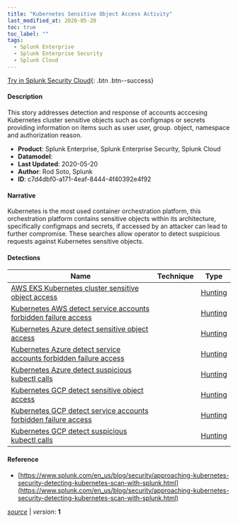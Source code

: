 ```yaml
---
title: "Kubernetes Sensitive Object Access Activity"
last_modified_at: 2020-05-20
toc: true
toc_label: ""
tags:
  - Splunk Enterprise
  - Splunk Enterprise Security
  - Splunk Cloud
---
```


[Try in Splunk Security Cloud](https://www.splunk.com/en_us/cyber-security.html){: .btn .btn--success}

#### Description

This story addresses detection and response of accounts acccesing Kubernetes cluster sensitive objects such as configmaps or secrets providing information on items such as user user, group. object, namespace and authorization reason.

- **Product**: Splunk Enterprise, Splunk Enterprise Security, Splunk Cloud
- **Datamodel**: 
- **Last Updated**: 2020-05-20
- **Author**: Rod Soto, Splunk
- **ID**: c7d4dbf0-a171-4eaf-8444-4f40392e4f92

#### Narrative

Kubernetes is the most used container orchestration platform, this orchestration platform contains sensitive objects within its architecture, specifically configmaps and secrets, if accessed by an attacker can lead to further compromise. These searches allow operator to detect suspicious requests against Kubernetes sensitive objects.

#### Detections

| Name        | Technique   | Type         |
| ----------- | ----------- |--------------|
| [AWS EKS Kubernetes cluster sensitive object access](/deprecated/7f227943-2196-4d4d-8d6a-ac8cb308e61c/) |  | [Hunting](https://github.com/splunk/security_content/wiki/Detection-Analytic-Types) |
| [Kubernetes AWS detect service accounts forbidden failure access](/deprecated/a6959c57-fa8f-4277-bb86-7c32fba579d5/) |  | [Hunting](https://github.com/splunk/security_content/wiki/Detection-Analytic-Types) |
| [Kubernetes Azure detect sensitive object access](/deprecated/1bba382b-07fd-4ffa-b390-8002739b76e8/) |  | [Hunting](https://github.com/splunk/security_content/wiki/Detection-Analytic-Types) |
| [Kubernetes Azure detect service accounts forbidden failure access](/deprecated/019690d7-420f-4da0-b320-f27b09961514/) |  | [Hunting](https://github.com/splunk/security_content/wiki/Detection-Analytic-Types) |
| [Kubernetes Azure detect suspicious kubectl calls](/deprecated/4b6d1ba8-0000-4cec-87e6-6cbbd71651b5/) |  | [Hunting](https://github.com/splunk/security_content/wiki/Detection-Analytic-Types) |
| [Kubernetes GCP detect sensitive object access](/deprecated/bdb6d596-86a0-4aba-8369-418ae8b9963a/) |  | [Hunting](https://github.com/splunk/security_content/wiki/Detection-Analytic-Types) |
| [Kubernetes GCP detect service accounts forbidden failure access](/deprecated/7094808d-432a-48e7-bb3c-77e96c894f3b/) |  | [Hunting](https://github.com/splunk/security_content/wiki/Detection-Analytic-Types) |
| [Kubernetes GCP detect suspicious kubectl calls](/deprecated/a5bed417-070a-41f2-a1e4-82b6aa281557/) |  | [Hunting](https://github.com/splunk/security_content/wiki/Detection-Analytic-Types) |

#### Reference

* [https://www.splunk.com/en_us/blog/security/approaching-kubernetes-security-detecting-kubernetes-scan-with-splunk.html](https://www.splunk.com/en_us/blog/security/approaching-kubernetes-security-detecting-kubernetes-scan-with-splunk.html)



[*source*](https://github.com/splunk/security_content/tree/develop/stories/kubernetes_sensitive_object_access_activity.yml) \| *version*: **1**